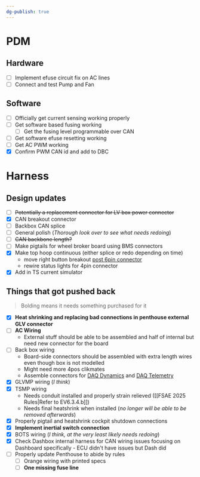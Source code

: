```yaml
---
dg-publish: true
---
```

# PDM
## Hardware
- [ ] Implement efuse circuit fix on AC lines
- [ ] Connect and test Pump and Fan
## Software
- [ ] Officially get current sensing working properly
- [ ] Get software based fusing working
	- [ ] Get the fusing level programmable over CAN
- [ ] Get software efuse resetting working
- [ ] Get AC PWM working
- [x] Confirm PWM CAN id and add to DBC
# Harness
## Design updates
- [ ] ~~Potentially a replacement connector for LV box power connector~~
- [x] CAN breakout connector
- [ ] Backbox CAN splice
- [ ] General polish (*Thorough look over to see what needs redoing*)
- [ ] ~~CAN backbone length?~~
- [ ] Make pigtails for wheel broker board using BMS connectors
- [x] Make top hoop continuous (either splice or redo depending on time)
	- move right button breakout [post 6pin connector](https://nufsae.slack.com/archives/C07P7C9PF5F/p1745271704732139)
	- rewire status lights for 4pin connector
- [x] Add in TS current simulator
## Things that got pushed back
>Bolding means it needs something purchased for it
- [x] **Heat shrinking and replacing bad connections in penthouse external GLV connector**
- [ ] **AC Wiring**
	- External stuff should be able to be assembled and half of internal but need new connector for the board
- [ ] Back box wiring
	- Board-side connectors should be assembled with extra length wires even though box is not modelled
	- Might need more 4pos clikmates
	- Assemble connectors for [DAQ Dynamics](https://americas-northwestern-formula-racing-northwestern-univ.365.altium.com/designs/0CC4AB71-D497-49EA-B222-C90C65C91CA3?variant=[No+Variations]&activeView=PCB&activeDocumentId=DAQ_Dynamics.PcbDoc&layers=[1,1,39,40,32,37,38,35,36,33,34,70,72,67108882,67108884,67108888,74,55,73]&location=[2,20.37,24.09,26.1,0]#design) and [DAQ Telemetry](https://americas-northwestern-formula-racing-northwestern-univ.365.altium.com/designs/3B3C07D6-C3D5-4EA0-A860-0AA923C21D01?variant=[No+Variations]&activeView=PCB&activeDocumentId=DAQ_Telemetry.PcbDoc&layers=[1,1,39,40,32,37,38,35,36,33,34,60,67108884,67108885,67108887,67108888,74,55,73]&location=[2,20.43,59.43,31.2,0]#design)
- [x] GLVMP wiring (*I think*)
- [x] TSMP wiring
	- Needs conduit installed and properly strain relieved ([[FSAE 2025 Rules|Refer to EV6.3.4.b]])
	- Needs final heatshrink when installed (*no longer will be able to be removed afterwards*)
- [x] Properly pigtail and heatshrink cockpit shutdown connections
- [x] **Implement inertial switch connection**
- [x] BOTS wiring (*I think, at the very least likely needs redoing*)
- [x] Check Dashbox internal harness for CAN wiring issues focusing on Dashboard specifically - ECU didn't have issues but Dash did
- [ ] Properly update Penthouse to abide by rules
	- [ ] Orange wiring with printed specs
	- [ ] **One missing fuse line**